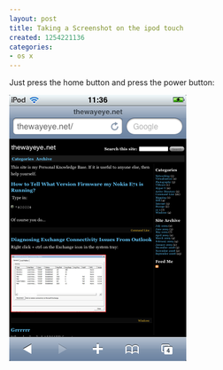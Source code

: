 ```yaml
---
layout: post
title: Taking a Screenshot on the ipod touch
created: 1254221136
categories:
- os x
---
```

Just press the home button and press the power button:

<img width="320" height="480" alt="" src="/images/IMG_0015.png" />
